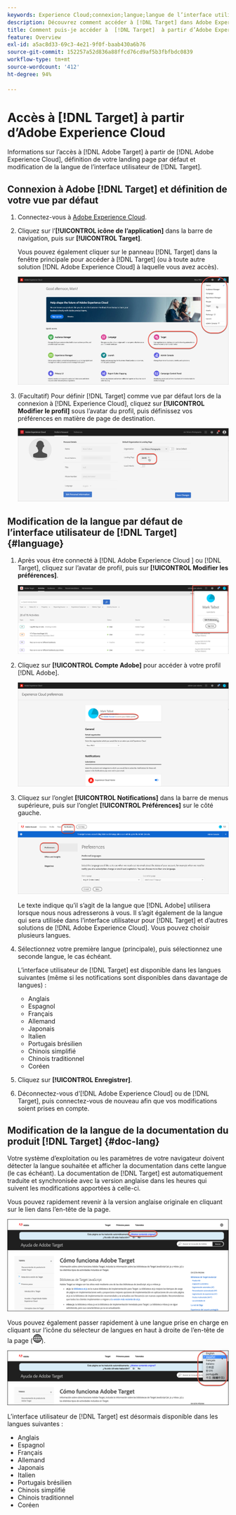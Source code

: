 ```yaml
---
keywords: Experience Cloud;connexion;langue;langue de l’interface utilisateur par défaut;langue par défaut
description: Découvrez comment accéder à [!DNL Target] dans Adobe Experience Cloud, définissez votre vue par défaut, puis modifiez la langue de l’objet [!DNL Target] Interface utilisateur et documentation.
title: Comment puis-je accéder à  [!DNL Target]  à partir d’Adobe Experience Cloud ?
feature: Overview
exl-id: a5ac8d33-69c3-4e21-9f0f-baab430a6b76
source-git-commit: 152257a52d836a88ffcd76cd9af5b3fbfbdc0839
workflow-type: tm+mt
source-wordcount: '412'
ht-degree: 94%

---
```


# Accès à [!DNL Target] à partir d’Adobe Experience Cloud

Informations sur l’accès à [!DNL Adobe Target] à partir de [!DNL Adobe Experience Cloud], définition de votre landing page par défaut et modification de la langue de l’interface utilisateur de [!DNL Target].

## Connexion à Adobe [!DNL Target] et définition de votre vue par défaut

1. Connectez-vous à [Adobe Experience Cloud](https://experience.adobe.com/).

1. Cliquez sur l’**[!UICONTROL icône de l’application]** dans la barre de navigation, puis sur **[!UICONTROL Target]**.

   Vous pouvez également cliquer sur le panneau [!DNL Target] dans la fenêtre principale pour accéder à [!DNL Target] (ou à toute autre solution [!DNL Adobe Experience Cloud] à laquelle vous avez accès).

   ![Icône de l’application](/help/main/c-intro/assets/appmenu-new.png)

1. (Facultatif) Pour définir [!DNL Target] comme vue par défaut lors de la connexion à [!DNL Experience Cloud], cliquez sur **[!UICONTROL Modifier le profil]** sous l’avatar du profil, puis définissez vos préférences en matière de page de destination.

   ![Landing page](/help/main/c-intro/assets/pagepref-new.png)

## Modification de la langue par défaut de l’interface utilisateur de [!DNL Target]  {#language}

1. Après vous être connecté à [!DNL Adobe Experience Cloud ] ou [!DNL Target], cliquez sur l’avatar de profil, puis sur **[!UICONTROL Modifier les préférences]**.

   ![Modifier le profil](/help/main/c-intro/assets/change-language.png)

1. Cliquez sur **[!UICONTROL Compte Adobe]** pour accéder à votre profil [!DNL Adobe].

   ![Compte Adobe](/help/main/c-intro/assets/adobe-account.png)

1. Cliquez sur l’onglet **[!UICONTROL Notifications]** dans la barre de menus supérieure, puis sur l’onglet **[!UICONTROL Préférences]** sur le côté gauche.

   ![Langues préférées](/help/main/c-intro/assets/prefered-language.png)

   Le texte indique qu’il s’agit de la langue que [!DNL Adobe] utilisera lorsque nous nous adresserons à vous. Il s’agit également de la langue qui sera utilisée dans l’interface utilisateur pour [!DNL Target] et d’autres solutions de [!DNL Adobe Experience Cloud]. Vous pouvez choisir plusieurs langues.

1. Sélectionnez votre première langue (principale), puis sélectionnez une seconde langue, le cas échéant.

   L’interface utilisateur de [!DNL Target] est disponible dans les langues suivantes (même si les notifications sont disponibles dans davantage de langues) :

   * Anglais
   * Espagnol
   * Français
   * Allemand
   * Japonais
   * Italien
   * Portugais brésilien
   * Chinois simplifié
   * Chinois traditionnel
   * Coréen

1. Cliquez sur **[!UICONTROL Enregistrer]**.

1. Déconnectez-vous d’[!DNL Adobe Experience Cloud] ou de [!DNL Target], puis connectez-vous de nouveau afin que vos modifications soient prises en compte.

## Modification de la langue de la documentation du produit [!DNL Target]  {#doc-lang}

Votre système d’exploitation ou les paramètres de votre navigateur doivent détecter la langue souhaitée et afficher la documentation dans cette langue (le cas échéant). La documentation de [!DNL Target] est automatiquement traduite et synchronisée avec la version anglaise dans les heures qui suivent les modifications apportées à celle-ci.

Vous pouvez rapidement revenir à la version anglaise originale en cliquant sur le lien dans l’en-tête de la page.

![Revenir à la langue d’origine](/help/main/c-intro/assets/mt-original.png)

Vous pouvez également passer rapidement à une langue prise en charge en cliquant sur l’icône du sélecteur de langues en haut à droite de l’en-tête de la page (![sélecteur de langues](/help/main/c-intro/assets/icon-language-switcher.png)).

![sélecteur de langues](/help/main/c-intro/assets/language-switcher.png)

L’interface utilisateur de [!DNL Target] est désormais disponible dans les langues suivantes :

* Anglais
* Espagnol
* Français
* Allemand
* Japonais
* Italien
* Portugais brésilien
* Chinois simplifié
* Chinois traditionnel
* Coréen
